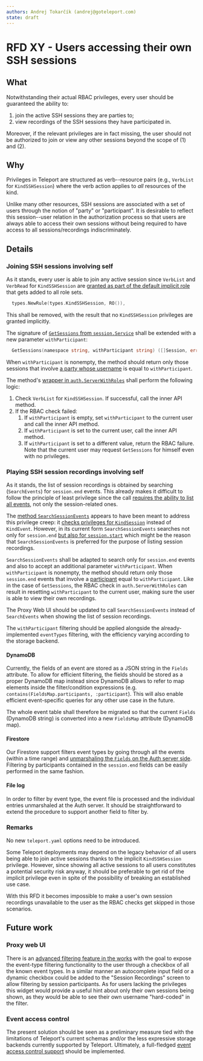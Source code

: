 ```yaml
---
authors: Andrej Tokarčík (andrej@goteleport.com)
state: draft
---
```


# RFD XY - Users accessing their own SSH sessions

## What

Notwithstanding their actual RBAC privileges, every user should be guaranteed the ability to:
1. join the active SSH sessions they are parties to;
2. view recordings of the SSH sessions they have participated in.

Moreover, if the relevant privileges are in fact missing, the user should not be authorized to join or view any other sessions beyond the scope of (1) and (2).

## Why

Privileges in Teleport are structured as verb--resource pairs (e.g., `VerbList` for `KindSSHSession`) where the verb action applies to *all* resources of the kind.

Unlike many other resources, SSH sessions are associated with a set of users through the notion of "party" or "participant". It is desirable to reflect this session--user relation in the authorization process so that users are always able to access their own sessions without being required to have access to all sessions/recordings indiscriminately.

## Details

### Joining SSH sessions involving self

As it stands, every user is able to join any active session since `VerbList` and `VerbRead` for `KindSSHSession` are [granted as part of the default implicit role](https://github.com/gravitational/teleport/blob/ab57eab5c059b323e4fb50cf02c1134745a19dd1/lib/services/role.go#L79) that gets added to all role sets.
```go
  types.NewRule(types.KindSSHSession, RO()),
```
This shall be removed, with the result that no `KindSSHSession` privileges are granted implicitly.

The signature of [`GetSessions` from `session.Service`](https://github.com/gravitational/teleport/blob/ab57eab5c059b323e4fb50cf02c1134745a19dd1/lib/session/session.go#L231-L233) shall be extended with a new parameter `withParticipant`:
```go
  GetSessions(namespace string, withParticipant string) ([]Session, error)
```
When `withParticipant` is nonempty, the method should return only those sessions that involve [a party whose username](https://github.com/gravitational/teleport/blob/ab57eab5c059b323e4fb50cf02c1134745a19dd1/lib/session/session.go#L130-L131) is equal to `withParticipant`.

The method's [wrapper in `auth.ServerWithRoles`](https://github.com/gravitational/teleport/blob/ab57eab5c059b323e4fb50cf02c1134745a19dd1/lib/auth/auth_with_roles.go#L206-L212) shall perform the following logic:
1. Check `VerbList` for `KindSSHSession`. If successful, call the inner API method.
2. If the RBAC check failed:
   1. If `withParticipant` is empty, set `withParticipant` to the current user and call the inner API method.
   1. If `withParticipant` is set to the current user, call the inner API method.
   1. If `withParticipant` is set to a different value, return the RBAC failure.
Note that the current user may request `GetSessions` for himself even with no privileges.

### Playing SSH session recordings involving self

As it stands, the list of session recordings is obtained by searching (`SearchEvents`) for `session.end` events. This already makes it difficult to follow the principle of least privilege since the call [requires the ability to list all events](https://github.com/gravitational/teleport/blob/ab57eab5c059b323e4fb50cf02c1134745a19dd1/lib/auth/auth_with_roles.go#L2998), not only the session-related ones.

The [method `SearchSessionEvents`](https://github.com/gravitational/teleport/blob/ab57eab5c059b323e4fb50cf02c1134745a19dd1/lib/events/api.go#L614-L622) appears to have been meant to address this privilege creep: it [checks privileges for `KindSession`](https://github.com/gravitational/teleport/blob/ab57eab5c059b323e4fb50cf02c1134745a19dd1/lib/auth/auth_with_roles.go#L3012) instead of `KindEvent`. However, in its current form `SearchSessionEvents` searches not only for `session.end` [but also for `session.start`](https://github.com/gravitational/teleport/blob/ab57eab5c059b323e4fb50cf02c1134745a19dd1/lib/events/dynamoevents/dynamoevents.go#L967-L971) which might be the reason that `SearchSessionEvents` is preferred for the purpose of listing session recordings.

`SearchSessionEvents` shall be adapted to search only for `session.end` events and also to accept an additional parameter `withParticipant`. When `withParticipant` is nonempty, the method should return only those `session.end` events that involve a [participant](https://github.com/gravitational/teleport/blob/ab57eab5c059b323e4fb50cf02c1134745a19dd1/api/types/events/events.proto#L306-L307) equal to `withParticipant`. Like in the case of `GetSessions`, the RBAC check in `auth.ServerWithRoles` can result in resetting `withParticipant` to the current user, making sure the user is able to view their own recordings.

The Proxy Web UI should be updated to call `SearchSessionEvents` instead of `SearchEvents` when showing the list of session recordings.

The `withParticipant` filtering should be applied alongside the already-implemented `eventTypes` filtering, with the efficiency varying according to the storage backend.

#### DynamoDB

Currently, the fields of an event are stored as a JSON string in the `Fields` attribute. To allow for efficient filtering, the fields should be stored as a proper DynamoDB map instead since DynamoDB allows to refer to map elements inside the filter/condition expressions (e.g. `contains(FieldsMap.participants, :participant`). This will also enable efficient event-specific queries for any other use case in the future.

The whole event table shall therefore be migrated so that the current `Fields` (DynamoDB string) is converted into a new `FieldsMap` attribute (DynamoDB map).

#### Firestore

Our Firestore support filters event types by going through all the events (within a time range) and [unmarshaling the `Fields` on the Auth server side](https://github.com/gravitational/teleport/blob/992c10f547a6b7c24247835d7711fadb46ad9022/lib/events/firestoreevents/firestoreevents.go#L539-L550). Filtering by participants contained in the `session.end` fields can be easily performed in the same fashion.

#### File log

In order to filter by event type, the event file is processed and the individual entries unmarshaled at the Auth server. It should be straightforward to extend the procedure to support another field to filter by.

### Remarks

No new `teleport.yaml` options need to be introduced.

Some Teleport deployments may depend on the legacy behavior of all users being able to join active sessions thanks to the implicit `KindSSHSession` privilege. However, since showing all active sessions to all users constitutes a potential security risk anyway, it should be preferable to get rid of the implicit privilege even in spite of the possibility of breaking an established use case.

With this RFD it becomes impossible to make a user's own session recordings unavailable to the user as the RBAC checks get skipped in those scenarios.

## Future work

### Proxy web UI

There is an [advanced filtering feature in the works](https://github.com/gravitational/teleport/issues/8155) with the goal to expose the event-type filtering functionality to the user through a checkbox of all the known event types. In a similar manner an autocomplete input field or a dynamic checkbox could be added to the "Session Recordings" screen to allow filtering by session participants. As for users lacking the privileges this widget would provide a useful hint about only their own sessions being shown, as they would be able to see their own username "hard-coded" in the filter.

### Event access control

The present solution should be seen as a preliminary measure tied with the limitations of Teleport's current schemas and/or the less expressive storage backends currently supported by Teleport. Ultimately, a full-fledged [event access control support](https://github.com/gravitational/teleport/issues/5430) should be implemented.
